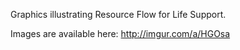 Graphics illustrating Resource Flow for Life Support.

Images are available here: http://imgur.com/a/HGOsa
